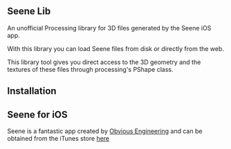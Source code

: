 ## Seene Lib 
An unofficial Processing library for 3D files generated by the Seene iOS app.

With this library you can load Seene files from disk or directly from the web.

This library tool gives you direct access to the 3D geometry and the textures of these files through processing's PShape class.



## Installation


## Seene for iOS
Seene is a fantastic app created by [Obvious Engineering](http://obviousengine.com/) and can be obtained from the iTunes store [here](https://itunes.apple.com/gb/app/seene/id698878590?ls=1&mt=8)